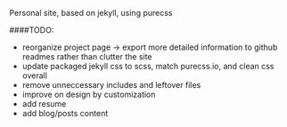 Personal site, based on jekyll, using purecss

####TODO:

- reorganize project page -> export more detailed information to github readmes rather than clutter the site
- update packaged jekyll css to scss, match purecss.io, and clean css overall
- remove unneccessary includes and leftover files
- improve on design by customization
- add resume
- add blog/posts content